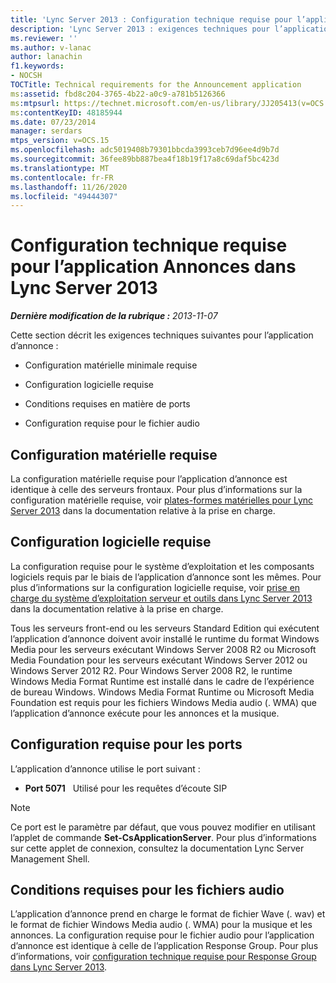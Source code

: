 ```yaml
---
title: 'Lync Server 2013 : Configuration technique requise pour l’application Annonces'
description: 'Lync Server 2013 : exigences techniques pour l’application d’annonce.'
ms.reviewer: ''
ms.author: v-lanac
author: lanachin
f1.keywords:
- NOCSH
TOCTitle: Technical requirements for the Announcement application
ms:assetid: fbd8c204-3765-4b22-a0c9-a781b5126366
ms:mtpsurl: https://technet.microsoft.com/en-us/library/JJ205413(v=OCS.15)
ms:contentKeyID: 48185944
ms.date: 07/23/2014
manager: serdars
mtps_version: v=OCS.15
ms.openlocfilehash: adc5019408b79301bbcda3993ceb7d96ee4d9b7d
ms.sourcegitcommit: 36fee89bb887bea4f18b19f17a8c69daf5bc423d
ms.translationtype: MT
ms.contentlocale: fr-FR
ms.lasthandoff: 11/26/2020
ms.locfileid: "49444307"
---
```

# <a name="technical-requirements-for-the-announcement-application-in-lync-server-2013"></a>Configuration technique requise pour l’application Annonces dans Lync Server 2013

<div data-xmlns="http://www.w3.org/1999/xhtml">

<div class="topic" data-xmlns="http://www.w3.org/1999/xhtml" data-msxsl="urn:schemas-microsoft-com:xslt" data-cs="https://msdn.microsoft.com/">

<div data-asp="https://msdn2.microsoft.com/asp">



</div>

<div id="mainSection">

<div id="mainBody">

<span> </span>

_**Dernière modification de la rubrique :** 2013-11-07_

Cette section décrit les exigences techniques suivantes pour l’application d’annonce :

  - Configuration matérielle minimale requise

  - Configuration logicielle requise

  - Conditions requises en matière de ports

  - Configuration requise pour le fichier audio

<div>

## <a name="hardware-requirements"></a>Configuration matérielle requise

La configuration matérielle requise pour l’application d’annonce est identique à celle des serveurs frontaux. Pour plus d’informations sur la configuration matérielle requise, voir [plates-formes matérielles pour Lync Server 2013](lync-server-2013-server-hardware-platforms.md) dans la documentation relative à la prise en charge.

</div>

<div>

## <a name="software-requirements"></a>Configuration logicielle requise

La configuration requise pour le système d’exploitation et les composants logiciels requis par le biais de l’application d’annonce sont les mêmes. Pour plus d’informations sur la configuration logicielle requise, voir [prise en charge du système d’exploitation serveur et outils dans Lync Server 2013](lync-server-2013-server-and-tools-operating-system-support.md) dans la documentation relative à la prise en charge.

Tous les serveurs front-end ou les serveurs Standard Edition qui exécutent l’application d’annonce doivent avoir installé le runtime du format Windows Media pour les serveurs exécutant Windows Server 2008 R2 ou Microsoft Media Foundation pour les serveurs exécutant Windows Server 2012 ou Windows Server 2012 R2. Pour Windows Server 2008 R2, le runtime Windows Media Format Runtime est installé dans le cadre de l’expérience de bureau Windows. Windows Media Format Runtime ou Microsoft Media Foundation est requis pour les fichiers Windows Media audio (. WMA) que l’application d’annonce exécute pour les annonces et la musique.

</div>

<div>

## <a name="port-requirements"></a>Configuration requise pour les ports

L’application d’annonce utilise le port suivant :

  - **Port 5071**   Utilisé pour les requêtes d’écoute SIP

<div>


> [!NOTE]  
> Ce port est le paramètre par défaut, que vous pouvez modifier en utilisant l’applet de commande <STRONG>Set-CsApplicationServer</STRONG>. Pour plus d’informations sur cette applet de connexion, consultez la documentation Lync Server Management Shell.



</div>

</div>

<div>

## <a name="audio-file-requirements"></a>Conditions requises pour les fichiers audio

L’application d’annonce prend en charge le format de fichier Wave (. wav) et le format de fichier Windows Media audio (. WMA) pour la musique et les annonces. La configuration requise pour le fichier audio pour l’application d’annonce est identique à celle de l’application Response Group. Pour plus d’informations, voir [configuration technique requise pour Response Group dans Lync Server 2013](lync-server-2013-technical-requirements-for-response-group.md).

</div>

</div>

<span> </span>

</div>

</div>

</div>

